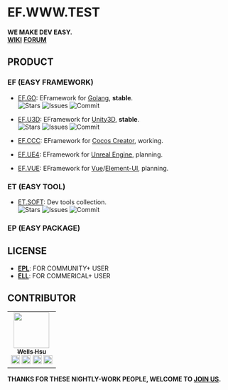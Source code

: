 # EF.WWW.TEST
**WE MAKE DEV EASY.**  
[**WIKI**](http://wiki.eframework.cn)  [**FORUM**](http://forum.eframework.cn)

## PRODUCT
### EF (EASY FRAMEWORK)
- [EF.GO](https://go.eframework.cn): EFramework for [Golang](https://go.dev), **stable**.  
![Stars](https://img.shields.io/github/stars/eframework-cn/EF.GO) ![Issues](https://img.shields.io/github/issues/eframework-cn/EF.GO) ![Commit](https://img.shields.io/github/last-commit/eframework-cn/EF.GO/master)

- [EF.U3D](https://u3d.eframework.cn): EFramework for [Unity3D](https://unity3d.com), **stable**.  
![Stars](https://img.shields.io/github/stars/eframework-cn/EF.U3D) ![Issues](https://img.shields.io/github/issues/eframework-cn/EF.U3D) ![Commit](https://img.shields.io/github/last-commit/eframework-cn/EF.U3D/master)

- [EF.CCC](https://go.eframework.cn): EFramework for [Cocos Creator](https://www.cocos.com), working.

- [EF.UE4](https://ue4.eframework.cn): EFramework for [Unreal Engine](https://www.unrealengine.com), planning.

- [EF.VUE](https://vue.eframework.cn): EFramework for [Vue](https://vuejs.org/)/[Element-UI](https://element.eleme.cn), planning.

### ET (EASY TOOL)
- [ET.SOFT](https://soft.eframework.cn): Dev tools collection.  
![Stars](https://img.shields.io/github/stars/eframework-cn/ET.SOFT) ![Issues](https://img.shields.io/github/issues/eframework-cn/ET.SOFT) ![Commit](https://img.shields.io/github/last-commit/eframework-cn/ET.SOFT/master)

### EP (EASY PACKAGE)

## LICENSE
- [__EPL__](LICENSE.EPL.md): FOR COMMUNITY+ USER
- [__ELL__](LICENSE.ELL.md): FOR COMMERICAL+ USER

## CONTRIBUTOR
<!-- ALL-CONTRIBUTORS-LIST:START - Do not remove or modify this section -->
<!-- prettier-ignore-start -->
<!-- markdownlint-disable -->
<table>
  <tbody>
    <tr>
      <td align="center" valign="top">
        <a href="https://github.com/wellshsu" title="Wells Hsu"><img src="https://avatars.githubusercontent.com/u/34912983?v=4" width="80px;"/><br/><sub><b>Wells Hsu</b></sub></a><br/>
        <a href="https://github.com/wellshsu?tab=achievements" title="Arctic Code Vault Contributor"><img src="https://github.githubassets.com/images/modules/profile/achievements/arctic-code-vault-contributor-default.png" width="20px;"/></a>
        <a href="https://github.com/wellshsu?tab=achievements" title="Starstruck"><img src="https://github.githubassets.com/images/modules/profile/achievements/starstruck-default.png" width="20px;"/></a>
        <a href="https://github.com/wellshsu?tab=achievements" title="Quickdraw"><img src="https://github.githubassets.com/images/modules/profile/achievements/quickdraw-default.png" width="20px;"/></a>
        <a href="https://github.com/wellshsu?tab=achievements" title="Pull Shark"><img src="https://github.githubassets.com/images/modules/profile/achievements/pull-shark-default.png" width="20px;"/></a>
      </td>
    </tr>
  </tbody>
</table>
<!-- markdownlint-restore -->
<!-- prettier-ignore-end -->
<!-- ALL-CONTRIBUTORS-LIST:END -->

**THANKS FOR THESE NIGHTLY-WORK PEOPLE, WELCOME TO [JOIN US](https://github.com/orgs/eframework-cn/teams).**
